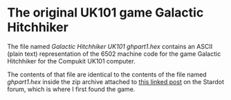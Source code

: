 # The original UK101 game Galactic Hitchhiker

The file named *Galactic Hitchhiker UK101 ghpart1.hex* contains an ASCII (plain text) representation of the 6502 machine code for the game Galactic Hitchhiker for the Compukit UK101 computer.

The contents of that file are identical to the contents of the file named *ghpart1.hex* inside the zip archive attached to [this linked post](https://stardot.org.uk/forums/viewtopic.php?p=61073#p61073) on the Stardot forum, which is where I first found the game.
